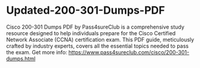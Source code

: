 # Updated-200-301-Dumps-PDF
Cisco 200-301 Dumps PDF by Pass4sureClub is a comprehensive study resource designed to help individuals prepare for the Cisco Certified Network Associate (CCNA) certification exam. This PDF guide, meticulously crafted by industry experts, covers all the essential topics needed to pass the exam.
Get more info: https://www.pass4sureclub.com/cisco/200-301-dumps.html




